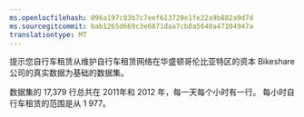 ```yaml
---
ms.openlocfilehash: 096a197c03b7c7eef613720e1fe22a9b882a9d7d
ms.sourcegitcommit: bab1265d669c3e6871daa7cb8a5640a47104947a
translationtype: MT
---
```

提示您自行车租赁从维护自行车租赁网络在华盛顿哥伦比亚特区的资本 Bikeshare 公司的真实数据为基础的数据集。<p> </p>数据集的 17,379 行总共在 2011年和 2012 年，每一天每个小时有一行。 每小时自行车租赁的范围是从 1 977。
